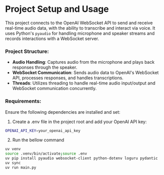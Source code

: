# Project Setup and Usage

This project connects to the OpenAI WebSocket API to send and receive real-time audio data, with the ability to transcribe and interact via voice. It uses Python's `pyaudio` for handling microphone and speaker streams and records interactions with a WebSocket server.

### Project Structure:
- **Audio Handling**: Captures audio from the microphone and plays back responses through the speaker.
- **WebSocket Communication**: Sends audio data to OpenAI's WebSocket API, processes responses, and handles transcriptions.
- **Threads**: Utilizes threading to handle real-time audio input/output and WebSocket communication concurrently.

### Requirements:
Ensure the following dependencies are installed and set:
1.	Create a .env file in the project root and add your OpenAI API key:
```bash
OPENAI_API_KEY=your_openai_api_key
```
2.	Run the bellow command
```bash
uv venv
source .venv/bin/activate;source .env
uv pip install pyaudio websocket-client python-dotenv loguru pydantic
uv sync
uv run main.py
```
